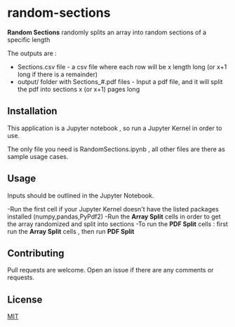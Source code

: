 # random-sections

**Random Sections**  randomly splits an array into random sections of a specific length

The outputs are :
 
- Sections.csv file  - a csv file where each row will be x length long  (or x+1 long if there is a remainder)
- output/ folder with Sections_#.pdf files - Input a  pdf file, and it will split the pdf into sections x (or x+1) pages long

## Installation

This application is a Jupyter notebook , so run a Jupyter Kernel in order to use.

The only file you need is RandomSections.ipynb , all other files are there as sample usage cases.


## Usage

Inputs should be outlined in the Jupyter Notebook.

-Run the first cell if your Jupyter Kernel doesn't have the listed packages installed (numpy,pandas,PyPdf2)
-Run the **Array Split** cells in order to get the array randomized and split into sections
-To run the **PDF Split** cells : first run the **Array Split** cells , then run **PDF Split**

## Contributing
Pull requests are welcome. Open an issue if there are any comments or requests.

## License
[MIT](https://choosealicense.com/licenses/mit/)
